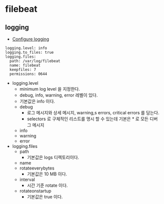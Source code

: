 # filebeat

## logging
* [Configure logging](https://www.elastic.co/guide/en/beats/filebeat/current/configuration-logging.html)
```
logging.level: info
logging.to_files: true
logging.files:
  path: /var/log/filebeat
  name: filebeat
  keepfiles: 7
  permissions: 0644
```

* logging.level
  * minimum log level 을 지정한다.
  * debug, info, warning, error 레벨이 있다.
  * 기본값은 info 이다.
  * debug
    * 로그 메시지와 상세 메시지, warning,s errors, critical errors 를 담는다.
    * selectors 로 구체적인 리스트를 명시 할 수 있는데 기본은 * 로 모든 디버그 메시지
  * info
  * warning
  * error
* logging.files
  * path
    * 기본값은 logs 디렉토리이다.
  * name
  * rotateeverybytes
    * 기본값은 10 MB 이다.
  * interval
    * 시간 기준 rotate 이다.
  * rotateonstartup
    * 기본값은 true 이다.
    
